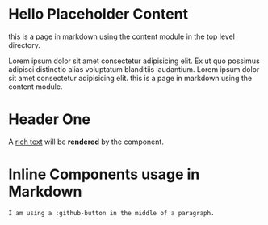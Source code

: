 # Hello Placeholder Content

this is a page in markdown using the content module in the top level directory.

Lorem ipsum dolor sit amet consectetur adipisicing elit. Ex ut quo possimus adipisci distinctio alias voluptatum blanditiis laudantium. Lorem ipsum dolor sit amet consectetur adipisicing elit. this is a page in markdown using the content module.

# Header One

A [rich text](/) will be **rendered** by the component.

# Inline Components usage in Markdown

```md
I am using a :github-button in the middle of a paragraph. 
```


